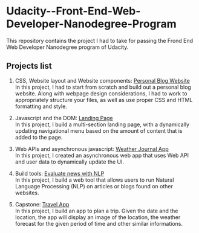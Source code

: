 # Udacity--Front-End-Web-Developer-Nanodegree-Program
This repository contains the project I had to take for passing the Frond End Web Developer Nanodegree program of Udacity.

## Projects list
1. CSS, Website layout and Website components: <a href="https://github.com/tipere75/Udacity--Front-End-Web-Developer-Nanodegree-Program/tree/main/1-%20Personal%20Blog%20Website">Personal Blog Website</a>\
In this project, I had to start from scratch and build out a personal blog website. Along with webpage design considerations, I had to work to appropriately structure your files, as well as use proper CSS and HTML formatting and style.

2. Javascript and the DOM: <a href="https://github.com/tipere75/Udacity--Front-End-Web-Developer-Nanodegree-Program/tree/main/2-%20Landing%20Page">Landing Page</a>\
In this project, I build a multi-section landing page, with a dynamically updating navigational menu based on the amount of content that is added to the page.

3. Web APIs and asynchronous javascript: <a href="https://github.com/tipere75/Udacity--Front-End-Web-Developer-Nanodegree-Program/tree/main/3-%20Weather%20Journal%20App">Weather Journal App</a>\
In this project, I created an asynchronous web app that uses Web API and user data to dynamically update the UI.

4. Build tools: <a href="https://github.com/tipere75/Udacity--Front-End-Web-Developer-Nanodegree-Program/tree/main/4-%20Evaluate%20news%20nlp">Evaluate news with NLP</a>\
In this project, I build a web tool that allows users to run Natural Language Processing (NLP) on articles or blogs found on other websites.

5. Capstone: <a href="https://github.com/tipere75/Udacity--Front-End-Web-Developer-Nanodegree-Program/tree/main/5-%20Travel%20App">Travel App</a>\
In this project, I build an app to plan a trip. Given the date and the location, the app will display an image of the location, the weather forecast for the given period of time and other similar informations.
